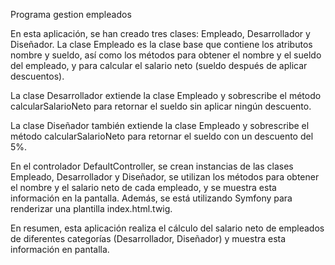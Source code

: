 Programa  gestion empleados

En esta aplicación, se han creado tres clases: Empleado, Desarrollador y Diseñador. La clase Empleado es la clase base que contiene los atributos nombre y sueldo, así como los métodos para obtener el nombre y el sueldo del empleado, y para calcular el salario neto (sueldo después de aplicar descuentos).

La clase Desarrollador extiende la clase Empleado y sobrescribe el método calcularSalarioNeto para retornar el sueldo sin aplicar ningún descuento.

La clase Diseñador también extiende la clase Empleado y sobrescribe el método calcularSalarioNeto para retornar el sueldo con un descuento del 5%.

En el controlador DefaultController, se crean instancias de las clases Empleado, Desarrollador y Diseñador, se utilizan los métodos para obtener el nombre y el salario neto de cada empleado, y se muestra esta información en la pantalla. Además, se está utilizando Symfony para renderizar una plantilla index.html.twig.

En resumen, esta aplicación realiza el cálculo del salario neto de empleados de diferentes categorías (Desarrollador, Diseñador) y muestra esta información en pantalla.
